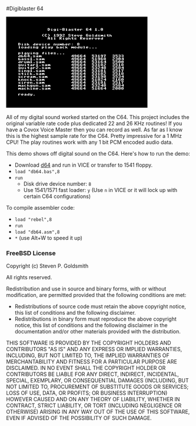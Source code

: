 #Digiblaster 64

![Digi Blaster 64](images/digiblaster64.png)

All of my digital sound worked started on the C64. This project includes the original variable rate code plus dedicated 22 and 26 KHz routines! If you have a Covox Voice Master then you can record as well. As far as I know this is the highest sample rate for the C64. Pretty impressive for a 1 MHz CPU! The play routines work with any 1 bit PCM encoded audio data.

This demo shows off digital sound on the C64. Here's how to run the demo:
* Download [d64](https://github.com/sgjava/garage/raw/master/commodore/c64/digiblaster64/digiblaster.d64.zip) and run in VICE or transfer to 1541 floppy.
* `load "db64.bas",8`
* `run`
    * Disk drive device number: `8`
    * Use 1541/1571 fast loader: `y` (Use `n` in VICE or it will lock up with certain C64 configurations)

To compile assembler code:
* `load "rebel",8`
* `run`
* `load "db64.asm",8`
* `*` (use Alt+W to speed it up)

### FreeBSD License
Copyright (c) Steven P. Goldsmith

All rights reserved.

Redistribution and use in source and binary forms, with or without modification, are permitted provided that the following conditions are met:
* Redistributions of source code must retain the above copyright notice, this list of conditions and the following disclaimer.
* Redistributions in binary form must reproduce the above copyright notice, this list of conditions and the following disclaimer in the documentation and/or other materials provided with the distribution.

THIS SOFTWARE IS PROVIDED BY THE COPYRIGHT HOLDERS AND CONTRIBUTORS "AS IS" AND ANY EXPRESS OR IMPLIED WARRANTIES, INCLUDING, BUT NOT LIMITED TO, THE IMPLIED WARRANTIES OF MERCHANTABILITY AND FITNESS FOR A PARTICULAR PURPOSE ARE DISCLAIMED. IN NO EVENT SHALL THE COPYRIGHT HOLDER OR CONTRIBUTORS BE LIABLE FOR ANY DIRECT, INDIRECT, INCIDENTAL, SPECIAL, EXEMPLARY, OR CONSEQUENTIAL DAMAGES (INCLUDING, BUT NOT LIMITED TO, PROCUREMENT OF SUBSTITUTE GOODS OR SERVICES; LOSS OF USE, DATA, OR PROFITS; OR BUSINESS INTERRUPTION) HOWEVER CAUSED AND ON ANY THEORY OF LIABILITY, WHETHER IN CONTRACT, STRICT LIABILITY, OR TORT (INCLUDING NEGLIGENCE OR OTHERWISE) ARISING IN ANY WAY OUT OF THE USE OF THIS SOFTWARE, EVEN IF ADVISED OF THE POSSIBILITY OF SUCH DAMAGE.
